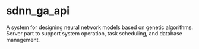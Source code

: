 # sdnn_ga_api
A system for designing neural network models based on genetic algorithms. Server part to support system operation, task scheduling, and database management.
